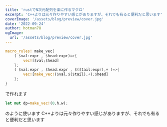 ```yaml
---
title: 'rustでN次元配列を楽に作るマクロ'
excerpt: 'C++よりは元々作りやすい感じがありますが、それでも有ると便利だと思います'
coverImage: '/assets/blog/preview/cover.jpg'
date: '2022-09-24'
author: hotman78
ogImage:
  url: '/assets/blog/preview/cover.jpg'
---
```


```rust
macro_rules! make_vec{
    ( $val:expr , $head:expr)=>{
        vec![$val;$head]
    };
    ( $val:expr , $head:expr , $($tail:expr),+ )=>{
        vec![make_vec!($val,$($tail),+);$head]
    };
}
```

で作れます

```rust
let mut dp=make_vec!(0,h,w);
```
のように使います
C++よりは元々作りやすい感じがありますが、それでも有ると便利だと思います
